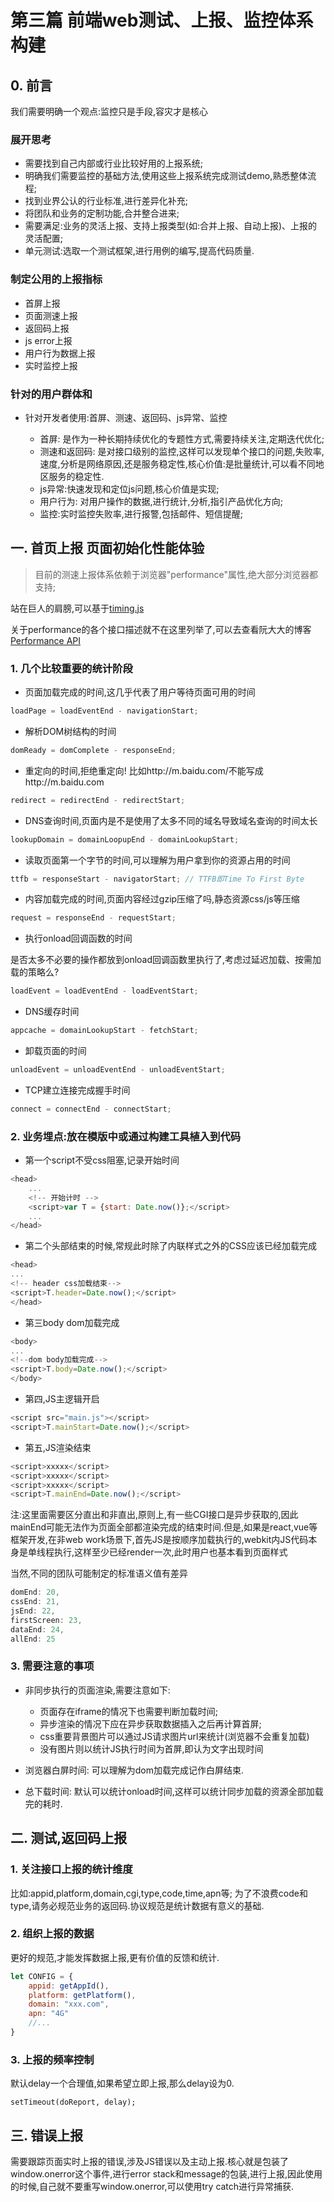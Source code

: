 # 第三篇 前端web测试、上报、监控体系构建

## 0. 前言

我们需要明确一个观点:监控只是手段,容灾才是核心

### 展开思考

* 需要找到自己内部或行业比较好用的上报系统;
* 明确我们需要监控的基础方法,使用这些上报系统完成测试demo,熟悉整体流程;
* 找到业界公认的行业标准,进行差异化补充;
* 将团队和业务的定制功能,合并整合进来;
* 需要满足:业务的灵活上报、支持上报类型(如:合并上报、自动上报)、上报的灵活配置;
* 单元测试:选取一个测试框架,进行用例的编写,提高代码质量.

### 制定公用的上报指标

* 首屏上报
* 页面测速上报
* 返回码上报
* js error上报
* 用户行为数据上报
* 实时监控上报

### 针对的用户群体和

* 针对开发者使用:首屏、测速、返回码、js异常、监控

  * 首屏: 是作为一种长期持续优化的专题性方式,需要持续关注,定期迭代优化;
  * 测速和返回码: 是对接口级别的监控,这样可以发现单个接口的问题,失败率,速度,分析是网络原因,还是服务稳定性,核心价值:是批量统计,可以看不同地区服务的稳定性.
  * js异常:快速发现和定位js问题,核心价值是实现;
  * 用户行为: 对用户操作的数据,进行统计,分析,指引产品优化方向;
  * 监控:实时监控失败率,进行报警,包括邮件、短信提醒;

## 一. 首页上报 页面初始化性能体验

> 目前的测速上报体系依赖于浏览器"performance"属性,绝大部分浏览器都支持;

站在巨人的肩膀,可以基于[timing.js](https://github.com/addyosmani/timing.js/blob/master/timing.js)

关于performance的各个接口描述就不在这里列举了,可以去查看阮大大的博客[Performance API](http://javascript.ruanyifeng.com/bom/performance.html)

### 1. 几个比较重要的统计阶段

* 页面加载完成的时间,这几乎代表了用户等待页面可用的时间

```js
loadPage = loadEventEnd - navigationStart;
```

* 解析DOM树结构的时间

```js
domReady = domComplete - responseEnd;
```

* 重定向的时间,拒绝重定向! 比如http://m.baidu.com/不能写成http://m.baidu.com

```js
redirect = redirectEnd - redirectStart;
```

* DNS查询时间,页面内是不是使用了太多不同的域名导致域名查询的时间太长

```js
lookupDomain = domainLoopupEnd - domainLookupStart;
```

* 读取页面第一个字节的时间,可以理解为用户拿到你的资源占用的时间

```js
ttfb = responseStart - navigatorStart; // TTFB即Time To First Byte
```

* 内容加载完成的时间,页面内容经过gzip压缩了吗,静态资源css/js等压缩

```js
request = responseEnd - requestStart;
```

* 执行onload回调函数的时间

是否太多不必要的操作都放到onload回调函数里执行了,考虑过延迟加载、按需加载的策略么?

```js
loadEvent = loadEventEnd - loadEventStart;
```

* DNS缓存时间

```js
appcache = domainLookupStart - fetchStart;
```

* 卸载页面的时间

```js
unloadEvent = unloadEventEnd - unloadEventStart;
```

* TCP建立连接完成握手时间

```js
connect = connectEnd - connectStart;
```

### 2. 业务埋点:放在模版中或通过构建工具植入到代码

* 第一个script不受css阻塞,记录开始时间

```js
<head>
    ...
    <!-- 开始计时 -->
    <script>var T = {start: Date.now()};</script>
    ...
</head>
```

* 第二个头部结束的时候,常规此时除了内联样式之外的CSS应该已经加载完成

```js
<head>
...
<!-- header css加载结束-->
<script>T.header=Date.now();</script>
</head>
```

* 第三body dom加载完成

```js
<body>
...
<!--dom body加载完成-->
<script>T.body=Date.now();</script>
</body>
```

* 第四,JS主逻辑开启

```js
<script src="main.js"></script>
<script>T.mainStart=Date.now();</script>
```

* 第五,JS渲染结束

```js
<script>xxxxx</script>
<script>xxxxx</script>
<script>xxxxx</script>
<script>T.mainEnd=Date.now();</script>
```

注:这里面需要区分直出和非直出,原则上,有一些CGI接口是异步获取的,因此mainEnd可能无法作为页面全部都渲染完成的结束时间.但是,如果是react,vue等框架开发,在非web work场景下,首先JS是按顺序加载执行的,webkit内JS代码本身是单线程执行,这样至少已经render一次,此时用户也基本看到页面样式

当然,不同的团队可能制定的标准语义值有差异

```js
domEnd: 20,
cssEnd: 21,
jsEnd: 22,
firstScreen: 23,
dataEnd: 24,
allEnd: 25
```

### 3. 需要注意的事项

* 非同步执行的页面渲染,需要注意如下:

  * 页面存在iframe的情况下也需要判断加载时间;
  * 异步渲染的情况下应在异步获取数据插入之后再计算首屏;
  * css重要背景图片可以通过JS请求图片url来统计(浏览器不会重复加载)
  * 没有图片则以统计JS执行时间为首屏,即认为文字出现时间

* 浏览器白屏时间: 可以理解为dom加载完成记作白屏结束.

* 总下载时间: 默认可以统计onload时间,这样可以统计同步加载的资源全部加载完的耗时.

## 二. 测试,返回码上报

### 1. 关注接口上报的统计维度

比如:appid,platform,domain,cgi,type,code,time,apn等;
为了不浪费code和type,请务必规范业务的返回码.协议规范是统计数据有意义的基础.

### 2. 组织上报的数据

更好的规范,才能发挥数据上报,更有价值的反馈和统计.

```js
let CONFIG = {
    appid: getAppId(),
    platform: getPlatform(),
    domain: "xxx.com",
    apn: "4G"
    //...
}
```

### 3. 上报的频率控制

默认delay一个合理值,如果希望立即上报,那么delay设为0.

```
setTimeout(doReport, delay);
```

## 三. 错误上报

需要跟踪页面实时上报的错误,涉及JS错误以及主动上报.核心就是包装了window.onerror这个事件,进行error stack和message的包装,进行上报,因此使用的时候,自己就不要重写window.onerror,可以使用try catch进行异常捕获.